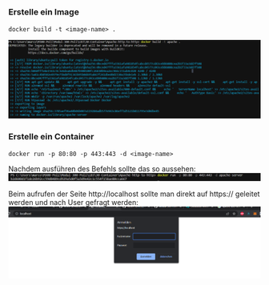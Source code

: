 ### **Erstelle ein Image**
```
docker build -t <image-name> .
```

![Architecktur Docker](Screenshots/1.png)

### **Erstelle ein Container**
```
docker run -p 80:80 -p 443:443 -d <image-name>
```

Nachdem ausführen des Befehls sollte das so aussehen:
![Architecktur Docker](Screenshots/2.png)

Beim aufrufen der Seite http://localhost sollte man direkt auf https:// geleitet werden und nach User gefragt werden:
![Architecktur Docker](Screenshots/3.png)
